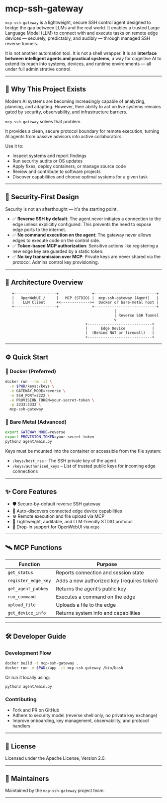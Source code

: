 
# mcp-ssh-gateway

`mcp-ssh-gateway` is a lightweight, secure SSH control agent designed to bridge the gap between LLMs and the real world. It enables a trusted Large Language Model (LLM) to connect with and execute tasks on remote edge devices — securely, predictably, and audibly — through managed SSH reverse tunnels.

It is not another automation tool. It is not a shell wrapper. It is an **interface between intelligent agents and practical systems**, a way for cognitive AI to extend its reach into systems, devices, and runtime environments — all under full administrative control.

---

## 🚀 Why This Project Exists

Modern AI systems are becoming increasingly capable of analyzing, planning, and adapting. However, their ability to act on live systems remains gated by security, observability, and infrastructure barriers.

`mcp-ssh-gateway` solves that problem.

It provides a clean, secure protocol boundary for remote execution, turning AI agents from passive advisors into active collaborators.

Use it to:
- Inspect systems and report findings
- Run security audits or OS updates
- Apply fixes, deploy containers, or manage source code
- Review and contribute to software projects
- Discover capabilities and choose optimal systems for a given task

---

## 🔐 Security-First Design

Security is not an afterthought — it's the starting point.

- ✅ **Reverse SSH by default**: The agent never initiates a connection to the edge unless explicitly configured. This prevents the need to expose edge ports to the internet.
- ✅ **No command execution on the agent**: The gateway never allows edges to execute code on the control side.
- ✅ **Token-based MCP authorization**: Sensitive actions like registering a new edge key are guarded by a static token.
- ✅ **No key transmission over MCP**: Private keys are never shared via the protocol. Admins control key provisioning.

---

## 🧱 Architecture Overview

```plaintext
   +-------------------+               +----------------------------+
   |   OpenWebUI /     |   MCP (STDIO) |  mcp-ssh-gateway (Agent)   |
   |    LLM Client     +<------------->+  Docker or bare-metal host |
   +-------------------+               +----------------------------+
                                                 |
                                                 | Reverse SSH Tunnel
                                                 v
                                    +-----------------------------+
                                    |      Edge Device            |
                                    |  (Behind NAT or firewall)   |
                                    +-----------------------------+
```

---

## ⚙️ Quick Start

### 🔧 Docker (Preferred)

```bash
docker run --rm -it \
  -v $PWD/keys:/keys \
  -e GATEWAY_MODE=reverse \
  -e SSH_PORT=2222 \
  -e PROVISION_TOKEN=your-secret-token \
  -p 3333:3333 \
  mcp-ssh-gateway
```

### 🐍 Bare Metal (Advanced)

```bash
export GATEWAY_MODE=reverse
export PROVISION_TOKEN=your-secret-token
python3 agent/main.py
```

Keys must be mounted into the container or accessible from the file system:
- `/keys/host_rsa` – The SSH private key of the agent
- `/keys/authorized_keys` – List of trusted public keys for incoming edge connections

---

## ✨ Core Features

- 🛡 Secure-by-default reverse SSH gateway
- 🔁 Auto-discovers connected edge device capabilities
- ⚙️ Remote execution and file upload via MCP
- 📜 Lightweight, auditable, and LLM-friendly STDIO protocol
- 🧩 Drop-in support for OpenWebUI via `mcpo`

---

## 🛰 MCP Functions

| Function | Purpose |
|----------|---------|
| `get_status` | Reports connection and session state |
| `register_edge_key` | Adds a new authorized key (requires token) |
| `get_agent_pubkey` | Returns the agent’s public key |
| `run_command` | Executes a command on the edge |
| `upload_file` | Uploads a file to the edge |
| `get_device_info` | Returns system info and capabilities |

---

## 🛠️ Developer Guide

### Development Flow

```bash
docker build -t mcp-ssh-gateway .
docker run -v $PWD:/app -it mcp-ssh-gateway /bin/bash
```

Or run it locally using:

```bash
python3 agent/main.py
```

### Contributing

- Fork and PR on GitHub
- Adhere to security model (reverse shell only, no private key exchange)
- Improve onboarding, key management, observability, and protocol handlers

---

## 📜 License

Licensed under the Apache License, Version 2.0.

---

## 👥 Maintainers

Maintained by the `mcp-ssh-gateway` project team.

---
